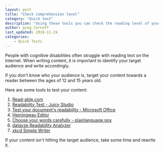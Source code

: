 ```yaml
---
layout: post
title: "Check comprehension level"
category: "Quick test"
description: "Using these tools you can check the reading level of your written content."
author: greg_tarnoff
last_updated: 2018-11-24
categories:
    - Quick Tests
---
```


People with cognitive disabilities often struggle with reading text on the Internet. When writing content, it is important to identify your target audience and write accordingly. 

If you don't know who your audience is, target your content towards a reader between the ages of 12 and 15 years old.

Here are some tools to test your content:

1. [Read-able.com](https://www.webpagefx.com/tools/read-able/)
2. [Readability Test - Juicy Studio](http://juicystudio.com/services/readability.php)
3. [Test your document's readability - Microsoft Office](http://office.microsoft.com/en-us/word-help/test-your-document-s-readability-HP010148506.aspx)
4. [Hemingway Editor](http://www.hemingwayapp.com/)
5. [Choose your words carefully - plainlanguage.gov](https://plainlanguage.gov/guidelines/words/)
6. [datayze Readability Analyzer](https://datayze.com/readability-analyzer.php)
5. [xkcd Simple Writer](https://xkcd.com/simplewriter/)


If your content isn't hitting the target audience, take some time and rewrite it.
